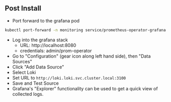 ## Post Install

- Port forward to the grafana pod
```sh
kubectl port-forward -n monitoring service/prometheus-operator-grafana 8080:80
```
- Log into the grafana stack 
  - URL: http://localhost:8080 
  - credentials: admin/prom-operator
- Go to "Configuration" (gear icon along left hand side), then "Data Sources"
- Click "Add Data Source"
- Select Loki
- Set URL to `http://loki.loki.svc.cluster.local:3100`
- Save and Test Source
- Grafana's "Explorer" functionality can be used to get a quick view of collected logs.

